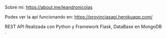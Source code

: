 Sobre mi:
https://about.me/leandronicolas

Podes ver la api funcionando en:
https://provinciasapi.herokuapp.com/

REST API 
Realizada con Python y Framework Flask,  DataBase en MongoDB .


